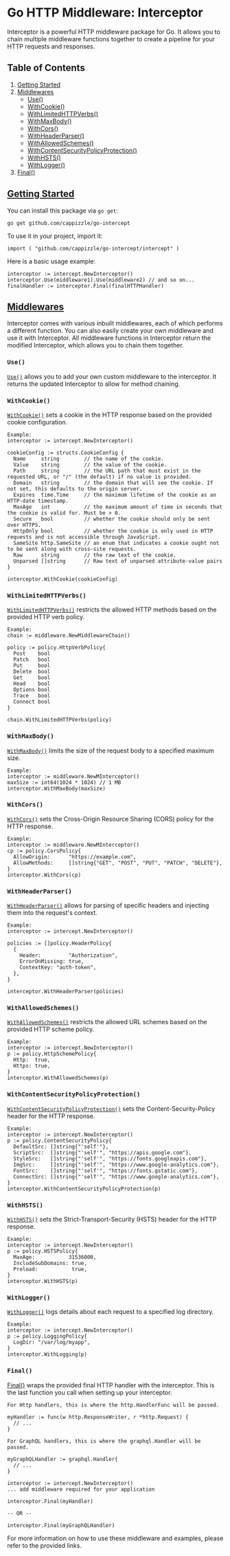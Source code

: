 # Go HTTP Middleware: Interceptor

Interceptor is a powerful HTTP middleware package for Go. It allows you to chain multiple middleware functions together to create a pipeline for your HTTP requests and responses. 

## Table of Contents

1. [Getting Started](#getting-started)
2. [Middlewares](#middlewares)
    - [Use()](#use)
    - [WithCookie()](#withcookie)
    - [WithLimitedHTTPVerbs()](#withlimitedhttpverbs)
    - [WithMaxBody()](#withmaxbody)
    - [WithCors()](#withcors)
    - [WithHeaderParser()](#withheaderparser)
    - [WithAllowedSchemes()](#withallowedschemes)
    - [WithContentSecurityPolicyProtection()](#withcontentsecuritypolicyprotection)
    - [WithHSTS()](#withhsts)
    - [WithLogger()](#withlogger)
3. [Final()](#final)

## [Getting Started](#getting-started)

You can install this package via `go get`:

`go get github.com/cappizzle/go-intercept`

To use it in your project, import it:

`import (
    "github.com/cappizzle/go-intercept/intercept"
)`

Here is a basic usage example:
```
interceptor := intercept.NewInterceptor()
interceptor.Use(middleware1).Use(middleware2) // and so on...
finalHandler := interceptor.Final(finalHTTPHandler)
```

## [Middlewares](#middlewares)

Interceptor comes with various inbuilt middlewares, each of which performs a different function. You can also easily create your own middleware and use it with Interceptor. All middleware functions in Interceptor return the modified Interceptor, which allows you to chain them together.

### `Use()`

[`Use()`](#use) allows you to add your own custom middleware to the interceptor. It returns the updated Interceptor to allow for method chaining.

### `WithCookie()`

[`WithCookie()`](#withcookie) sets a cookie in the HTTP response based on the provided cookie configuration.
```
Example:
interceptor := intercept.NewInterceptor()

cookieConfig := structs.CookieConfig {
  Name     string        // the name of the cookie.
  Value    string        // the value of the cookie.
  Path     string        // the URL path that must exist in the requested URL, or "/" (the default) if no value is provided.
  Domain   string        // the domain that will see the cookie. If not set, this defaults to the origin server.
  Expires  time.Time     // the maximum lifetime of the cookie as an HTTP-date timestamp.
  MaxAge   int           // the maximum amount of time in seconds that the cookie is valid for. Must be > 0.
  Secure   bool          // whether the cookie should only be sent over HTTPS.
  HttpOnly bool          // whether the cookie is only used in HTTP requests and is not accessible through JavaScript.
  SameSite http.SameSite // an enum that indicates a cookie ought not to be sent along with cross-site requests.
  Raw      string        // the raw text of the cookie.
  Unparsed []string      // Raw text of unparsed attribute-value pairs
}

interceptor.WithCookie(cookieConfig)
```

### `WithLimitedHTTPVerbs()`

[`WithLimitedHTTPVerbs()`](#withlimitedhttpverbs) restricts the allowed HTTP methods based on the provided HTTP verb policy.
```
Example:
chain := middleware.NewMiddlewareChain()

policy := policy.HttpVerbPolicy{
  Post    bool
  Patch   bool
  Put     bool
  Delete  bool
  Get     bool
  Head    bool
  Options bool
  Trace   bool
  Connect bool
}

chain.WithLimitedHTTPVerbs(policy)
```

### `WithMaxBody()`

[`WithMaxBody()`](#withmaxbody) limits the size of the request body to a specified maximum size.

```
Example:
interceptor := middleware.NewMInterceptor()
maxSize := int64(1024 * 1024) // 1 MB
interceptor.WithMaxBody(maxSize)
```

### `WithCors()`

[`WithCors()`](#withcors) sets the Cross-Origin Resource Sharing (CORS) policy for the HTTP response.
```
Example:
interceptor := middleware.NewMInterceptor()
cp := policy.CorsPolicy{
  AllowOrigin:      "https://example.com",
  AllowMethods:     []string{"GET", "POST", "PUT", "PATCH", "DELETE"},
}
interceptor.WithCors(cp)
```

### `WithHeaderParser()`

[`WithHeaderParser()`](#withheaderparser) allows for parsing of specific headers and injecting them into the request's context.
```
Example:
interceptor := intercept.NewInterceptor()

policies := []policy.HeaderPolicy{
  {
    Header:         "Authorization",
    ErrorOnMissing: true,
    ContextKey: "auth-token",
  },
}

interceptor.WithHeaderParser(policies)
```

### `WithAllowedSchemes()`

[`WithAllowedSchemes()`](#withallowedschemes) restricts the allowed URL schemes based on the provided HTTP scheme policy.

```
Example:
interceptor := intercept.NewInterceptor()
p := policy.HttpSchemePolicy{
  Http:  true,
  Https: true,
}
interceptor.WithAllowedSchemes(p)
```

### `WithContentSecurityPolicyProtection()`

[`WithContentSecurityPolicyProtection()`](#withcontentsecuritypolicyprotection) sets the Content-Security-Policy header for the HTTP response.

```
Example:
interceptor := intercept.NewInterceptor()
p := policy.ContentSecurityPolicy{
  DefaultSrc: []string{"'self'"},
  ScriptSrc:  []string{"'self'", "https://apis.google.com"},
  StyleSrc:   []string{"'self'", "https://fonts.googleapis.com"},
  ImgSrc:     []string{"'self'", "https://www.google-analytics.com"},
  FontSrc:    []string{"'self'", "https://fonts.gstatic.com"},
  ConnectSrc: []string{"'self'", "https://www.google-analytics.com"},
}
interceptor.WithContentSecurityPolicyProtection(p)
```

### `WithHSTS()`

[`WithHSTS()`](#withhsts) sets the Strict-Transport-Security (HSTS) header for the HTTP response.

```
Example:
interceptor := intercept.NewInterceptor()
p := policy.HSTSPolicy{
  MaxAge:           31536000,
  IncludeSubDomains: true,
  Preload:           true,
}
interceptor.WithHSTS(p)
```

### `WithLogger()`

[`WithLogger()`](#withlogger) logs details about each request to a specified log directory.

```
Example:
interceptor := intercept.NewInterceptor()
p := policy.LoggingPolicy{
  LogDir: "/var/log/myapp",
}
interceptor.WithLogging(p)
```

### `Final()`
[Final()](#) wraps the provided final HTTP handler with the interceptor. This is the last function you call when setting up your interceptor.

```
For Http handlers, this is where the http.HandlerFunc will be passed.

myHandler := func(w http.ResponseWriter, r *http.Request) {
  // ...
}

For GraphQL handlers, this is where the graphql.Handler will be passed.

myGraphQLHandler := graphql.Handler{
  // ...
}

interceptor := intercept.NewInterceptor()
... add middleware required for your application

interceptor.Final(myHandler)

-- OR --

interceptor.Final(myGraphQLHandler)
```

For more information on how to use these middleware and examples, please refer to the provided links.
